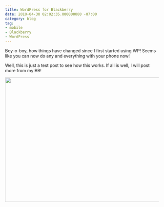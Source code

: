 ```yaml
---
title: WordPress for Blackberry
date: 2010-04-30 02:02:35.000000000 -07:00
category: blog
tag:
- mobile
- Blackberry
- WordPress
---
```

<p>Boy-o-boy, how things have changed since I first started using WP! Seems like you can now do any and everything with your phone now!</p>
<p>Well, this is just a test post to see how this works. If all is well, I will post more from my BB!</p>
<p><a href="http://stanleylee.hk/wp-content/uploads/2010/04/IMG00060-20100419-1808.jpg"><img class="alignnone size-full" src="{{ site.baseurl }}/assets/images/IMG00060-20100419-1808.jpg" alt="" title="Husky" width="545" height="408" /></a></p>
